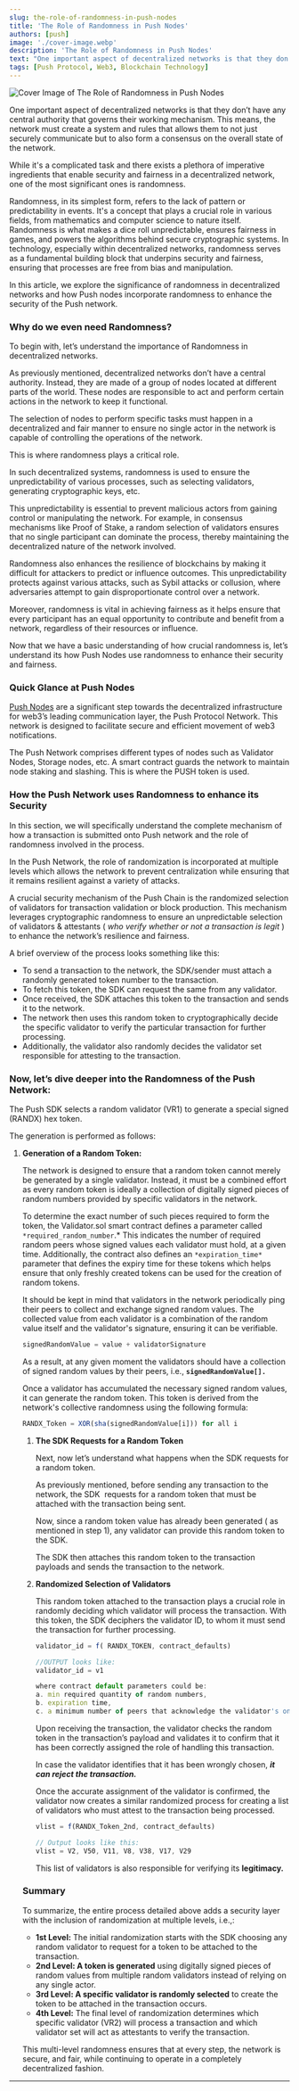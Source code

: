 ```yaml
---
slug: the-role-of-randomness-in-push-nodes
title: 'The Role of Randomness in Push Nodes'
authors: [push]
image: './cover-image.webp'
description: 'The Role of Randomness in Push Nodes'
text: "One important aspect of decentralized networks is that they don’t have any central authority that governs their working mechanism."
tags: [Push Protocol, Web3, Blockchain Technology]
---
```


![Cover Image of The Role of Randomness in Push Nodes ](./cover-image.webp)

<!--truncate-->

One important aspect of decentralized networks is that they don’t have any central authority that governs their working mechanism. This means, the network must create a system and rules that allows them to not just securely communicate but to also form a consensus on the overall state of the network.

While it's a complicated task and there exists a plethora of imperative ingredients that enable security and fairness in a decentralized network, one of the most significant ones is randomness.

Randomness, in its simplest form, refers to the lack of pattern or predictability in events. It's a concept that plays a crucial role in various fields, from mathematics and computer science to nature itself. Randomness is what makes a dice roll unpredictable, ensures fairness in games, and powers the algorithms behind secure cryptographic systems. In technology, especially within decentralized networks, randomness serves as a fundamental building block that underpins security and fairness, ensuring that processes are free from bias and manipulation.

In this article, we explore the significance of randomness in decentralized networks and how Push nodes incorporate randomness to enhance the security of the Push network.

### Why do we even need Randomness?

To begin with, let’s understand the importance of Randomness in decentralized networks.

As previously mentioned, decentralized networks don’t have a central authority. Instead, they are made of a group of nodes located at different parts of the world. These nodes are responsible to act and perform certain actions in the network to keep it functional.

The selection of nodes to perform specific tasks must happen in a decentralized and fair manner to ensure no single actor in the network is capable of controlling the operations of the network.

This is where randomness plays a critical role.

In such decentralized systems, randomness is used to ensure the unpredictability of various processes, such as selecting validators, generating cryptographic keys, etc. 

This unpredictability is essential to prevent malicious actors from gaining control or manipulating the network. For example, in consensus mechanisms like Proof of Stake, a random selection of validators ensures that no single participant can dominate the process, thereby maintaining the decentralized nature of the network involved.

Randomness also enhances the resilience of blockchains by making it difficult for attackers to predict or influence outcomes. This unpredictability protects against various attacks, such as Sybil attacks or collusion, where adversaries attempt to gain disproportionate control over a network.

Moreover, randomness is vital in achieving fairness as it helps ensure that every participant has an equal opportunity to contribute and benefit from a network, regardless of their resources or influence.

Now that we have a basic understanding of how crucial randomness is, let’s understand its how Push Nodes use randomness to enhance their security and fairness.

### Quick Glance at Push Nodes

[Push Nodes](https://push.org/blog/explaining-push-nodes/) are a significant step towards the decentralized infrastructure for web3’s leading communication layer, the Push Protocol Network. This network is designed to facilitate secure and efficient movement of web3 notifications. 

The Push Network comprises different types of nodes such as Validator Nodes, Storage nodes, etc. A smart contract guards the network to maintain node staking and slashing. This is where the PUSH token is used.

### How the Push Network uses Randomness to enhance its Security

In this section, we will specifically understand the complete mechanism of how a transaction is submitted onto Push network and the role of randomness involved in the process.

In the Push Network, the role of randomization is incorporated at multiple levels which allows the network to prevent centralization while ensuring that it remains resilient against a variety of attacks. 

A crucial security mechanism of the Push Chain is the randomized selection of validators for transaction validation or block production. This mechanism leverages cryptographic randomness to ensure an unpredictable selection of validators & attestants ( *who verify whether or not a transaction is legit* ) to enhance the network’s resilience and fairness.

A brief overview of the process looks something like this:

- To send a transaction to the network, the SDK/sender must attach a randomly generated token number to the transaction.
- To fetch this token, the SDK can request the same from any validator.
- Once received, the SDK attaches this token to the transaction and sends it to the network.
- The network then uses this random token to cryptographically decide the specific validator to verify the particular transaction for further processing.
- Additionally, the validator also randomly decides the validator set responsible for attesting to the transaction.

### **Now, let’s dive deeper into the Randomness of the Push Network:**

The Push SDK selects a random validator (VR1) to generate a special signed (RANDX) hex token. 

The generation is performed as follows:

1. **Generation of a Random Token:**
    
    The network is designed to ensure that a random token cannot merely be generated by a single validator. Instead, it must be a combined effort as every random token is ideally a collection of digitally signed pieces of random numbers provided by specific validators in the network.
    
    To determine the exact number of such pieces required to form the token, the Validator.sol smart contract defines a parameter called `*required_random_number`.* This indicates the number of required random peers whose signed values each validator must hold, at a given time. Additionally, the contract also defines an `*expiration_time*` parameter that defines the expiry time for these tokens which helps ensure that only freshly created tokens can be used for the creation of random tokens.
    
    It should be kept in mind that validators in the network periodically ping their peers to collect and exchange signed random values. The collected value from each validator is a combination of the random value itself and the validator's signature, ensuring it can be verifiable.
    
    ```jsx
    signedRandomValue = value + validatorSignature
    ```
    
    As a result, at any given moment the validators should have a collection of signed random values by their peers, i.e., **`signedRandomValue[].`**
    
    Once a validator has accumulated the necessary signed random values, it can generate the random token. This token is derived from the network's collective randomness using the following formula:
    
    ```jsx
    RANDX_Token = XOR(sha(signedRandomValue[i])) for all i
    ```
    
    1. **The SDK Requests for a Random Token** 
        
        Next, now let’s understand what happens when the SDK requests for a random token.
        
        As previously mentioned, before sending any transaction to the network, the SDK  requests for a random token that must be attached with the transaction being sent.
        
        Now, since a random token value has already been generated ( as mentioned in step 1), any validator can provide this random token to the SDK.
        
        The SDK then attaches this random token to the transaction payloads and sends the transaction to the network.
        
    2. **Randomized Selection of Validators**
        
        This random token attached to the transaction plays a crucial role in randomly deciding which validator will process the transaction. With this token, the SDK deciphers the validator ID, to whom it must send the transaction for further processing. 
        
        ```jsx
        validator_id = f( RANDX_TOKEN, contract_defaults)
        
        //OUTPUT looks like: 
        validator_id = v1
        
        where contract default parameters could be:
        a. min required quantity of random numbers,
        b. expiration time,
        c. a minimum number of peers that acknowledge the validator's online status.
        ```
        
        Upon receiving the transaction, the validator checks the random token in the transaction’s payload and validates it to confirm that it has been correctly assigned the role of handling this transaction. 
        
        In case the validator identifies that it has been wrongly chosen, ***it can reject the transaction.***
        
        Once the accurate assignment of the validator is confirmed, the validator now creates a similar randomized process for creating a list of validators who must attest to the transaction being processed.
        
        ```jsx
        vlist = f(RANDX_Token_2nd, contract_defaults)
        
        // Output looks like this:
        vlist = V2, V50, V11, V8, V38, V17, V29
        ```
        
        This list of validators is also responsible for verifying its **legitimacy.**
        
    
    ### Summary
    
    To summarize, the entire process detailed above adds a security layer with the inclusion of randomization at multiple levels, i.e.,:
    
    - **1st Level:** The initial randomization starts with the SDK choosing any random validator to request for a token to be attached to the transaction.
    - **2nd Level: A token is generated** using digitally signed pieces of random values from multiple random validators instead of relying on any single actor.
    - **3rd Level: A specific validator is randomly selected** to create the token to be attached in the transaction occurs.
    - **4th Level:** The final level of randomization determines which specific validator (VR2) will process a transaction and which validator set will act as attestants to verify the transaction.
    
    This multi-level randomness ensures that at every step, the network is secure, and fair, while continuing to operate in a completely decentralized fashion.
    

---